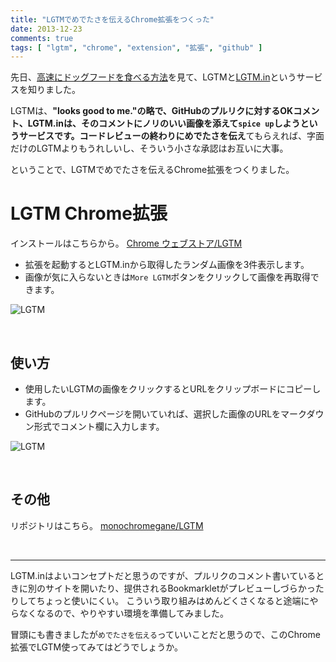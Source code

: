 ```yaml
---
title: "LGTMでめでたさを伝えるChrome拡張をつくった"
date: 2013-12-23
comments: true
tags: [ "lgtm", "chrome", "extension", "拡張", "github" ]
---
```


先日、[高速にドッグフードを食べる方法](https://speakerdeck.com/hitode909/gao-su-nidotuguhudowoshi-berufang-fa)を見て、LGTMと[LGTM.in](http://www.lgtm.in/)というサービスを知りました。

LGTMは、**"looks good to me."**の略で、GitHubのプルリクに対するOKコメント、LGTM.inは、そのコメントにノリのいい画像を添えて`spice up`しようというサービスです。コードレビューの終わりに**めでたさを伝え**てもらえれば、字面だけのLGTMよりもうれしいし、そういう小さな承認はお互いに大事。

ということで、LGTMでめでたさを伝えるChrome拡張をつくりました。

# LGTM Chrome拡張

インストールはこちらから。 [Chrome ウェブストア/LGTM](https://chrome.google.com/webstore/detail/lgtm/oeacdmeoegfagkmiecjjikpfgebmalof?hl=ja&gl=JP)

- 拡張を起動するとLGTM.inから取得したランダム画像を3件表示します。
- 画像が気に入らないときは`More LGTM`ボタンをクリックして画像を再取得できます。

![LGTM](/images/2013/12/LGTM_screenshot.png)

<br />

## 使い方

- 使用したいLGTMの画像をクリックするとURLをクリップボードにコピーします。
- GitHubのプルリクページを開いていれば、選択した画像のURLをマークダウン形式でコメント欄に入力します。

![LGTM](/images/2013/12/LGTM_comment.png)

<br />

## その他

リポジトリはこちら。 [monochromegane/LGTM](https://github.com/monochromegane/LGTM)

<br />
<hr />

LGTM.inはよいコンセプトだと思うのですが、プルリクのコメント書いているときに別のサイトを開いたり、提供されるBookmarkletがプレビューしづらかったりしてちょっと使いにくい。
こういう取り組みはめんどくさくなると途端にやらなくなるので、やりやすい環境を準備してみました。

冒頭にも書きましたが`めでたさを伝える`っていいことだと思うので、このChrome拡張でLGTM使ってみてはどうでしょうか。



